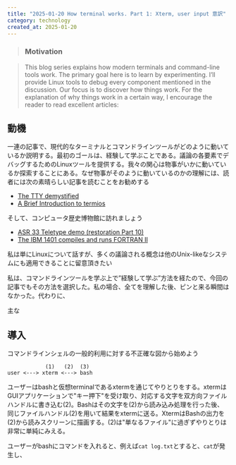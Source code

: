 ```yaml
---
title: "2025-01-20 How terminal works. Part 1: Xterm, user input 意訳"
category: technology
created_at: 2025-01-20
---
```


> ### Motivation

> This blog series explains how modern terminals and command-line tools work. The primary goal here is to learn by experimenting. I’ll provide Linux tools to debug every component mentioned in the discussion. Our focus is to discover how things work. For the explanation of why things work in a certain way, I encourage the reader to read excellent articles:

## 動機

一連の記事で、現代的なターミナルとコマンドラインツールがどのように動いているか説明する。最初のゴールは、経験して学ぶことである。議論の各要素でデバッグするためのLinuxツールを提供する。我々の関心は物事がいかに動いているか探索することにある。なぜ物事がそのように動いているのかの理解には、読者には次の素晴らしい記事を読むことをお勧めする

- [The TTY demystified](https://www.linusakesson.net/programming/tty/)
- [A Brief Introduction to termios](https://blog.nelhage.com/2009/12/a-brief-introduction-to-termios/)

そして、コンピュータ歴史博物館に訪れましょう

- [ASR 33 Teletype demo (restoration Part 10)](https://www.youtube.com/watch?v=S81GyMKH7zw)
- [The IBM 1401 compiles and runs FORTRAN II](https://www.youtube.com/watch?v=uFQ3sajIdaM)

私は単にLinuxについて話すが、多くの議論される概念は他のUnix-likeなシステムにも適用できることに留意頂きたい

私は、コマンドラインツールを学ぶ上で”経験して学ぶ”方法を経たので、今回の記事でもその方法を選択した。私の場合、全てを理解した後、ピンと来る瞬間はなかった。代わりに、

主な

## 導入

コマンドラインシェルの一般的利用に対する不正確な図から始めよう

```
            (1)   (2)  (3)       
user <---> xterm <---> bash
```

ユーザーはbashと仮想terminalであるxtermを通じてやりとりをする。xtermはGUIアプリケーションで"キー押下"を受け取り、対応する文字を双方向ファイルハンドルに書き込む(2)。Bashはその文字を(2)から読み込み処理を行った後、同じファイルハンドル(2)を用いて結果をxtermに送る。XtermはBashの出力を(2)から読みスクリーンに描画する。(2)は"単なるファイル"に過ぎずやりとりは非常に単純にみえる。

ユーザーがbashにコマンドを入れると、例えば`cat log.txt`とすると、`cat`が発生し、